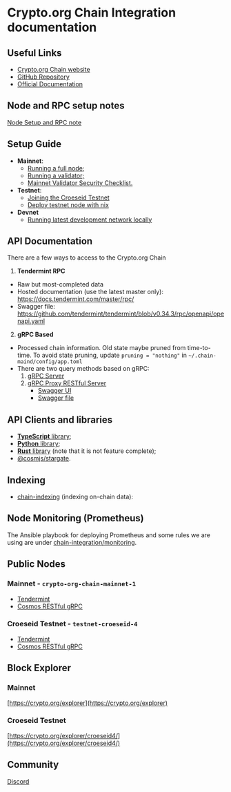 # Crypto.org Chain Integration documentation

## Useful Links

- [Crypto.org Chain website](https://crypto.org/)
- [GitHub Repository](https://github.com/crypto-org-chain/chain-main)
- [Official Documentation](https://crypto.org/docs/)

## Node and RPC setup notes

[Node Setup and RPC note](./node-and-rpc-setup-notes.md)

## Setup Guide

- **Mainnet**:
    - [Running a full node;](https://crypto.org/docs/getting-started/mainnet.html)
    - [Running a validator;](https://crypto.org/docs/getting-started/mainnet_validator.html)
    - [Mainnet Validator Security Checklist.](https://crypto.org/docs/getting-started/security-checklist.html#part-1-conduct-survey-on-general-controls-of-hosting-data-centre)    
- **Testnet**: 
    - [Joining the Croeseid Testnet](https://crypto.org/docs/getting-started/croeseid-testnet.html)
    - [Deploy testnet node with nix](https://crypto.org/docs/getting-started/croeseid-testnet-nix.html#pre-requisites)
- **Devnet**
    - [Running latest development network locally](https://crypto.org/docs/getting-started/local-devnet.html#overview)

## API Documentation

There are a few ways to access to the Crypto.org Chain

1. **Tendermint RPC**
  - Raw but most-completed data
  - Hosted documentation (use the latest master only): https://docs.tendermint.com/master/rpc/
  - Swagger file: https://github.com/tendermint/tendermint/blob/v0.34.3/rpc/openapi/openapi.yaml
2. **gRPC Based**
  - Processed chain information. Old state maybe pruned from time-to-time. To avoid state pruning, update `pruning = "nothing"` in `~/.chain-maind/config/app.toml`
  - There are two query methods based on gRPC:
    1. [gRPC Server](https://github.com/crypto-org-chain/chain-integration/blob/master/grpc/README.md)
    2. [gRPC Proxy RESTful Server](https://github.com/crypto-org-chain/chain-integration/blob/master/grpc-proxy-rest/README.md)
       - [Swagger UI](https://v1.cosmos.network/rpc/v0.41.4)
       - [Swagger file](https://github.com/crypto-org-chain/chain-integration/blob/master/grpc-proxy-rest/swagger.yml)

## API Clients and libraries

- [**TypeScript** library](https://github.com/crypto-org-chain/chain-jslib);
- [**Python** library](https://pypi.org/project/chainlibpy/#description);
- [**Rust** library](https://github.com/crypto-org-chain/chainlib-rs) (note that it is not feature complete);
- [@cosmjs/stargate](https://github.com/cosmos/cosmjs/tree/master/packages/stargate).

## Indexing

- [chain-indexing](https://github.com/crypto-com/chain-indexing) (indexing on-chain data): 

## Node Monitoring (Prometheus)

The Ansible playbook for deploying Prometheus and some rules we are using are under [chain-integration/monitoring](https://github.com/crypto-org-chain/chain-integration/tree/master/monitoring).

## Public Nodes

### Mainnet - `crypto-org-chain-mainnet-1`

- [Tendermint](https://mainnet.crypto.org:26657/)
- [Cosmos RESTful gRPC](https://mainnet.crypto.org:1317/)

### Croeseid Testnet - `testnet-croeseid-4`

- [Tendermint](https://testnet-croeseid-4.crypto.org:26657/)
- [Cosmos RESTful gRPC](https://testnet-croeseid-4.crypto.org:1317/)

## Block Explorer

### Mainnet

[https://crypto.org/explorer](https://crypto.org/explorer)

### Croeseid Testnet

[https://crypto.org/explorer/croeseid4/](https://crypto.org/explorer/croeseid4/)

## Community

[Discord](https://discord.gg/5JTk2ppsY3)